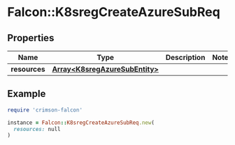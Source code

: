 # Falcon::K8sregCreateAzureSubReq

## Properties

| Name | Type | Description | Notes |
| ---- | ---- | ----------- | ----- |
| **resources** | [**Array&lt;K8sregAzureSubEntity&gt;**](K8sregAzureSubEntity.md) |  |  |

## Example

```ruby
require 'crimson-falcon'

instance = Falcon::K8sregCreateAzureSubReq.new(
  resources: null
)
```

